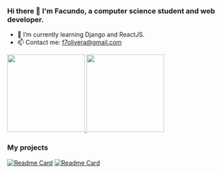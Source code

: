 ### Hi there 👋 I'm Facundo, a computer science student and web developer.

- 🌱 I’m currently learning Django and ReactJS.
- 📫 Contact me: f7olivera@gmail.com

<div>
	<a href="https://github.com/f7olivera/">
		<img height="180em" src="https://github-readme-stats.vercel.app/api?username=f7olivera&show_icons=true&theme=dracula&include_all_commits=true&count_private=true">
		<img height="180em" src="https://github-readme-stats.vercel.app/api/top-langs/?username=f7olivera&layout=compact&theme=dracula&langs_count=16">
	</a>
</div>

### My projects
[![Readme Card](https://github-readme-stats.vercel.app/api/pin/?username=f7olivera&repo=chess&theme=dracula)](https://github.com/f7olivera/chess)
[![Readme Card](https://github-readme-stats.vercel.app/api/pin/?username=f7olivera&repo=wea&theme=dracula)](https://github.com/f7olivera/wea)
